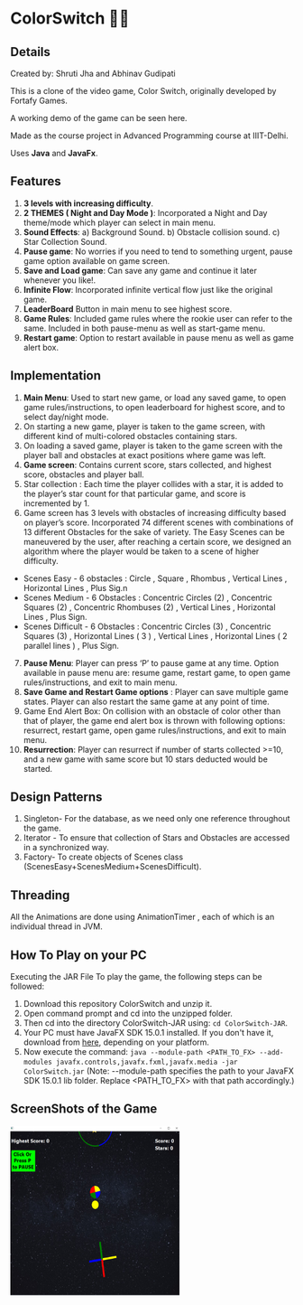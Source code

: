 # ColorSwitch 🌈🌈

## Details

Created by: Shruti Jha and Abhinav Gudipati

This is a clone of the video game, Color Switch, originally developed by Fortafy Games.

A working demo of the game can be seen here.

Made as the course project in Advanced Programming course at IIIT-Delhi.

Uses **Java** and **JavaFx**.

## Features

1) **3 levels with increasing difficulty**.
2) **2 THEMES ( Night and Day Mode )**: Incorporated a Night and Day theme/mode which player can select in main menu.
3) **Sound Effects**:
  a) Background Sound.
  b) Obstacle collision sound.
  c) Star Collection Sound.
4) **Pause game**:
   No worries if you need to tend to something urgent, pause game option available on game screen.
5) **Save and Load game**:
   Can save any game and continue it later whenever you like!.
6) **Infinite Flow**:
   Incorporated infinite vertical flow just like the original game.
7) **LeaderBoard**
   Button in main menu to see highest score.
8) **Game Rules**:
   Included game rules where the rookie user can refer to the same. Included in both pause-menu as well as start-game menu.
9) **Restart game**:
   Option to restart available in pause menu as well as game alert box.

## Implementation

 1) **Main Menu**: Used to start new game, or load any saved game, to open game rules/instructions, to open leaderboard for highest score, and
   to select day/night mode.
 2) On starting a new game, player is taken to the game screen, with different kind of multi-colored obstacles containing stars.
 3) On loading a saved game, player is taken to the game screen with the player ball and obstacles at exact positions where game was left.
 4) **Game screen**: Contains current score, stars collected, and highest score, obstacles and player ball.
 5) Star collection : Each time the player collides with a star, it is added to the player’s star count for that particular game, and score is
 incremented by 1.
 6) Game screen has 3 levels with obstacles of increasing difficulty based on player’s score. Incorporated 74 different scenes with combinations of 13 different
   Obstacles for the sake of variety. The Easy Scenes can be maneuvered by the user, after reaching a certain score, we designed an algorithm where the player would be taken to    a scene of higher difficulty.
   - Scenes Easy - 6 obstacles : Circle , Square , Rhombus , Vertical Lines , Horizontal Lines , Plus Sig.n
   - Scenes Medium - 6 Obstacles : Concentric Circles (2) , Concentric Squares (2) , Concentric Rhombuses (2) , Vertical Lines ,
     Horizontal Lines , Plus Sign.
   - Scenes Difficult - 6 Obstacles : Concentric Circles (3) , Concentric Squares (3) , Horizontal Lines ( 3 ) , Vertical Lines , Horizontal
     Lines ( 2 parallel lines ) , Plus Sign.
 7) **Pause Menu**: Player can press ‘P’ to pause game at any time. Option available in pause menu are: resume game, restart game, to open
 game rules/instructions, and exit to main menu.
 8) **Save Game and Restart Game options** : Player can save multiple game states. Player can also restart the same game at any point of time.
 9) Game End Alert Box: On collision with an obstacle of color other than that of player, the game end alert box is thrown with following
 options: resurrect, restart game, open game rules/instructions, and exit to main menu.
 10) **Resurrection**: Player can resurrect if number of starts collected >=10, and a new game with same score but 10 stars deducted would be
 started.
 
 ## Design Patterns
 
 1) Singleton- For the database, as we need only one reference throughout the game.
 2) Iterator - To ensure that collection of Stars and Obstacles are accessed in a synchronized way.
 3) Factory- To create objects of Scenes class (ScenesEasy+ScenesMedium+ScenesDifficult).
 
 ## Threading 
 All the Animations are done using AnimationTimer , each of which is an individual thread in JVM.
 
 ## How To Play on your PC

 Executing the JAR File
 To play the game, the following steps can be followed:

 1) Download this repository ColorSwitch and unzip it.
 2) Open command prompt and cd into the unzipped folder.
 3) Then cd into the directory ColorSwitch-JAR using: ```cd ColorSwitch-JAR```.
 4) Your PC must have JavaFX SDK 15.0.1 installed. If you don't have it, download from [here](https://gluonhq.com/products/javafx/), depending on your platform.
 5) Now execute the command: ```java --module-path <PATH_TO_FX> --add-modules javafx.controls,javafx.fxml,javafx.media -jar ColorSwitch.jar```
 (Note: --module-path specifies the path to your JavaFX SDK 15.0.1 lib folder. Replace <PATH_TO_FX> with that path accordingly.)
 
 ## ScreenShots of the Game
 
 <img src="GameplayScreenshots/1.png" width="300" height="300">
 
 
 
 
 
 

